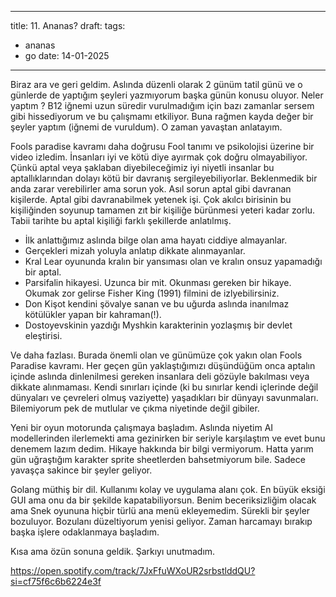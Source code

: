 
---
title:  11. Ananas?
draft: 
tags:
  - ananas
  - go
date: 14-01-2025
---

Biraz ara ve geri geldim. Aslında düzenli olarak 2 günüm tatil günü ve o günlerde de yaptığım şeyleri yazmıyorum başka günün konusu oluyor. Neler yaptım ? B12 iğnemi uzun süredir vurulmadığım için bazı zamanlar sersem gibi hissediyorum ve bu çalışmamı etkiliyor. Buna rağmen kayda değer bir şeyler yaptım (iğnemi de vuruldum). O zaman yavaştan anlatayım.

Fools paradise kavramı daha doğrusu Fool tanımı ve psikolojisi üzerine bir video izledim. İnsanları iyi ve kötü diye ayırmak çok doğru olmayabiliyor. Çünkü aptal veya şaklaban diyebileceğimiz iyi niyetli insanlar bu aptallıklarından dolayı kötü bir davranış sergileyebiliyorlar. Beklenmedik bir anda zarar verebilirler ama sorun yok. Asıl sorun aptal gibi davranan kişilerde. Aptal gibi davranabilmek yetenek işi. Çok akılcı birisinin bu kişiliğinden soyunup tamamen zıt bir kişiliğe bürünmesi yeteri kadar zorlu. Tabii tarihte bu aptal kişiliği farklı şekillerde anlatılmış.

- İlk anlattığımız aslında bilge olan ama hayatı ciddiye almayanlar.
- Gerçekleri mizah yoluyla anlatıp dikkate alınmayanlar.
- Kral Lear oyununda kralın bir yansıması olan ve kralın onsuz yapamadığı bir aptal.
- Parsifalin hikayesi. Uzunca bir mit. Okunması gereken bir hikaye. Okumak zor gelirse Fisher King (1991) filmini de izlyebilirsiniz. 
- Don Kişot kendini şövalye sanan ve bu uğurda aslında inanılmaz kötülükler yapan bir kahraman(!).
- Dostoyevskinin yazdığı Myshkin karakterinin yozlaşmış bir devlet eleştirisi.

Ve daha fazlası.  Burada önemli olan ve günümüze çok yakın olan Fools Paradise kavramı. Her geçen gün yaklaştığımızı düşündüğüm onca aptalın içinde aslında dinlenilmesi gereken insanlara deli gözüyle bakılması veya dikkate alınmaması. Kendi sınırları içinde (ki bu sınırlar kendi içlerinde değil dünyaları ve çevreleri olmuş vaziyette) yaşadıkları bir dünyayı savunmaları. Bilemiyorum pek de mutlular ve çıkma niyetinde değil gibiler.

Yeni bir oyun motorunda çalışmaya başladım. Aslında niyetim AI modellerinden ilerlemekti ama gezinirken bir seriyle karşılaştım ve evet bunu denemem lazım dedim. Hikaye hakkında bir bilgi vermiyorum. Hatta yarım gün uğraştığım karakter sprite sheetlerden bahsetmiyorum bile. Sadece yavaşça sakince bir şeyler geliyor.

Golang müthiş bir dil. Kullanımı kolay ve uygulama alanı çok. En büyük eksiği GUI ama onu da bir şekilde kapatabiliyorsun. Benim beceriksizliğim olacak ama Snek oyununa hiçbir türlü ana menü ekleyemedim. Sürekli bir şeyler bozuluyor. Bozulanı düzeltiyorum yenisi geliyor. Zaman harcamayı bırakıp başka işlere odaklanmaya başladım.


Kısa ama özün sonuna geldik. Şarkıyı unutmadım. 

https://open.spotify.com/track/7JxFfuWXoUR2srbstlddQU?si=cf75f6c6b6224e3f

